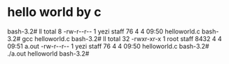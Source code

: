 # hello world by c
bash-3.2# ll
total 8
-rw-r--r--  1 yezi  staff  76  4  4 09:50 helloworld.c
bash-3.2# gcc helloworld.c 
bash-3.2# ll 
total 32
-rwxr-xr-x  1 root  staff  8432  4  4 09:51 a.out
-rw-r--r--  1 yezi  staff    76  4  4 09:50 helloworld.c
bash-3.2# ./a.out 
helloworld
bash-3.2#
